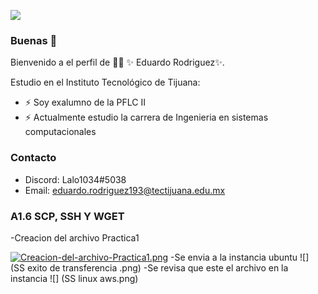 ![](https://images.cooltext.com/5643146.png)
### Buenas 👋


Bienvenido a el perfil de 👨‍🏫 ✨ Eduardo Rodriguez✨.

Estudio en el Instituto Tecnológico de Tijuana:

- ⚡ Soy exalumno de la PFLC II
- ⚡ Actualmente estudio la carrera de Ingenieria en sistemas computacionales  

### Contacto

- Discord: Lalo1034#5038
- Email: eduardo.rodriguez193@tectijuana.edu.mx

### A1.6 SCP, SSH Y WGET

-Creacion del archivo Practica1

[![Creacion-del-archivo-Practica1.png](https://i.postimg.cc/CKpzd0Cj/Creacion-del-archivo-Practica1.png)](https://postimg.cc/hXMS3H5j)
-Se envia a la instancia ubuntu
![] (SS exito de transferencia .png)
-Se revisa que este el archivo en la instancia
![] (SS linux aws.png)
